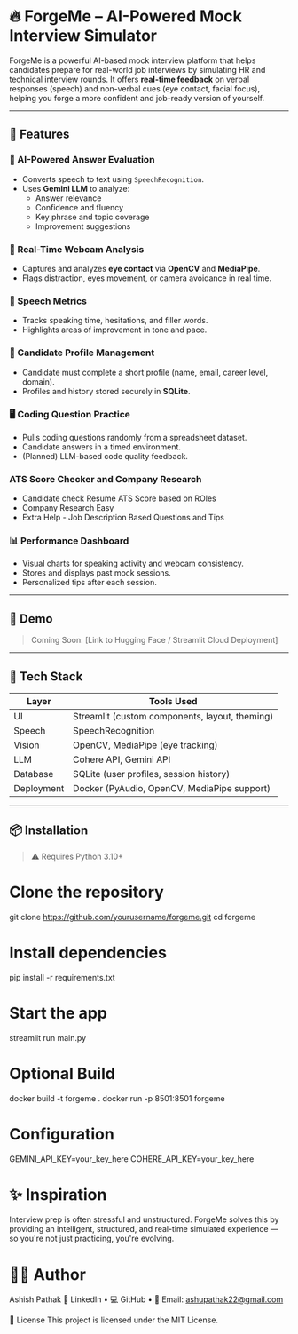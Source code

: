 # 🔥 ForgeMe – AI-Powered Mock Interview Simulator

ForgeMe is a powerful AI-based mock interview platform that helps candidates prepare for real-world job interviews by simulating HR and technical interview rounds. It offers **real-time feedback** on verbal responses (speech) and non-verbal cues (eye contact, facial focus), helping you forge a more confident and job-ready version of yourself.

---

## 🎯 Features

### 🧠 AI-Powered Answer Evaluation
- Converts speech to text using `SpeechRecognition`.
- Uses **Gemini LLM** to analyze:
  - Answer relevance
  - Confidence and fluency
  - Key phrase and topic coverage
  - Improvement suggestions

### 👀 Real-Time Webcam Analysis
- Captures and analyzes **eye contact** via **OpenCV** and **MediaPipe**.
- Flags distraction, eyes movement, or camera avoidance in real time.

### 🎤 Speech Metrics
- Tracks speaking time, hesitations, and filler words.
- Highlights areas of improvement in tone and pace.

### 🧾 Candidate Profile Management
- Candidate must complete a short profile (name, email, career level, domain).
- Profiles and history stored securely in **SQLite**.

### 🖥️ Coding Question Practice 
- Pulls coding questions randomly from a spreadsheet dataset.
- Candidate answers in a timed environment.
- (Planned) LLM-based code quality feedback.

### ATS Score Checker and Company Research
- Candidate check Resume ATS Score based on ROles
- Company Research Easy
- Extra Help - Job Description Based Questions and Tips

### 📊 Performance Dashboard
- Visual charts for speaking activity and webcam consistency.
- Stores and displays past mock sessions.
- Personalized tips after each session.

---

## 🚀 Demo

> Coming Soon: [Link to Hugging Face / Streamlit Cloud Deployment]

---

## 🧱 Tech Stack

| Layer       | Tools Used                                      |
|-------------|-------------------------------------------------|
| UI          | Streamlit (custom components, layout, theming)  |
| Speech      | SpeechRecognition                               |
| Vision      | OpenCV, MediaPipe (eye tracking)                |
| LLM         | Cohere API, Gemini API                          |
| Database    | SQLite (user profiles, session history)         |
| Deployment  | Docker (PyAudio, OpenCV, MediaPipe support)     |

---

## 📦 Installation

> ⚠️ Requires Python 3.10+


# Clone the repository
git clone https://github.com/yourusername/forgeme.git
cd forgeme

# Install dependencies
pip install -r requirements.txt

# Start the app
streamlit run main.py

# Optional Build
docker build -t forgeme .
docker run -p 8501:8501 forgeme

# Configuration
GEMINI_API_KEY=your_key_here
COHERE_API_KEY=your_key_here

# ✨ Inspiration
Interview prep is often stressful and unstructured. ForgeMe solves this by providing an intelligent, structured, and real-time simulated experience — so you're not just practicing, you're evolving.

# 👨‍💻 Author
Ashish Pathak 
🔗 LinkedIn •
💻 GitHub •
📧 Email: ashupathak22@gmail.com

📝 License
This project is licensed under the MIT License.


